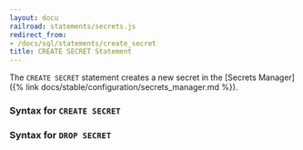 ```yaml
---
layout: docu
railroad: statements/secrets.js
redirect_from:
- /docs/sql/statements/create_secret
title: CREATE SECRET Statement
---
```


The `CREATE SECRET` statement creates a new secret in the [Secrets Manager]({% link docs/stable/configuration/secrets_manager.md %}).

### Syntax for `CREATE SECRET`

<div id="rrdiagram1"></div>

### Syntax for `DROP SECRET`

<div id="rrdiagram2"></div>